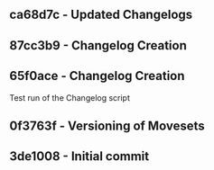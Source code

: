 ﻿## ca68d7c - Updated Changelogs


## 87cc3b9 - Changelog Creation


## 65f0ace - Changelog Creation
Test run of the Changelog script


## 0f3763f - Versioning of Movesets


## 3de1008 - Initial commit

